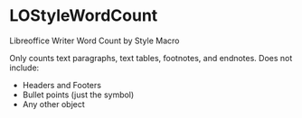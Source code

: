 # LOStyleWordCount
Libreoffice Writer Word Count by Style Macro

Only counts text paragraphs, text tables, footnotes, and endnotes.
Does not include:
- Headers and Footers
- Bullet points (just the symbol)
- Any other object
	
